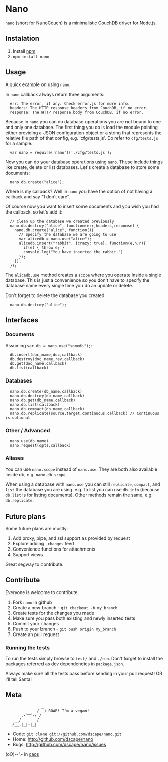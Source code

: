 # Nano

`nano` (short for NanoCouch) is a minimalistic CouchDB driver for Node.js.

## Instalation

1. Install [npm][1]
2. `npm install nano`

## Usage

A quick example on using `nano`.

In `nano` callback always return three arguments:

      err: The error, if any. Check error.js for more info.
      headers: The HTTP response headers from CouchDB, if no error.
      response: The HTTP response body from CouchDB, if no error.

Because in `nano` you can do database operations you are not bound to one and only one database. The first thing you do is load the module pointing either providing a JSON configuration object or a string that represents the relative file path of that config, e.g. 'cfg/tests.js'. Do refer to `cfg/tests.js` for a sample.

      var nano = require('nano')('./cfg/tests.js');

Now you can do your database operations using `nano`. These include things like create, delete or list databases. Let's create a database to store some documents:

      nano.db.create("alice");

Where is my callback? Well in `nano` you have the option of not having a callback and say "I don't care".

Of course now you want to insert some documents and you wish you had the callback, so let's add it:

      // Clean up the database we created previously
      nano.db.destroy("alice", function(err,headers,response) {
        nano.db.create("alice", function(){
          // Specify the database we are going to use
          var alicedb = nano.use("alice");
          alicedb.insert("rabbit", {crazy: true}, function(e,h,r){
            if(e) { throw e; }
            console.log("You have inserted the rabbit.")
          });
        });
      });

The `alicedb.use` method creates a `scope` where you operate inside a single database. This is just a convenience so you don't have to specify the database name every single time you do an update or delete.

Don't forget to delete the database you created:

      nano.db.destroy("alice");

## Interfaces

### Documents

Assuming `var db = nano.use("somedb");`:

      db.insert(doc_name,doc,callback)
      db.destroy(doc_name,rev,callback)
      db.get(doc_name,callback)
      db.list(callback)

### Databases

      nano.db.create(db_name,callback)
      nano.db.destroy(db_name,callback)
      nano.db.get(db_name,callback)
      nano.db.list(callback) 
      nano.db.compact(db_name,callback)
      nano.db.replicate(source,target,continuous,callback) // Continuous is optional

### Other / Advanced

      nano.use(db_name)
      nano.request(opts,callback)

### Aliases

You can use `nano.scope` instead of `nano.use`. They are both also available inside db, e.g. `nano.db.scope`.

When using a database with `nano.use` you can still `replicate`, `compact`, and `list` the database you are using. e.g. to list you can use `db.info` (because `db.list` is for listing documents). Other methods remain the same, e.g. `db.replicate`.

## Future plans

Some future plans are mostly:

1. Add proxy, pipe, and ssl support as provided by request
2. Explore adding `_changes` feed
3. Convenience functions for attachments
4. Support views

Great segway to contribute.

## Contribute

Everyone is welcome to contribute. 

1. Fork `nano` in github
2. Create a new branch - `git checkout -b my_branch`
3. Create tests for the changes you made
4. Make sure you pass both existing and newly inserted tests
5. Commit your changes
6. Push to your branch - `git push origin my_branch`
7. Create an pull request

### Running the tests

To run the tests simply browse to `test/` and `./run`. Don't forget to install the packages referred as dev dependencies in `package.json`.

Always make sure all the tests pass before sending in your pull request!
OR I'll tell Santa!

## Meta

                    _
                  / _) ROAR! I'm a vegan!
           .-^^^-/ /
        __/       /
       /__.|_|-|_|

* Code: `git clone git://github.com/dscape/nano.git`
* Home: <http://github.com/dscape/nano>
* Bugs: <http://github.com/dscape/nano/issues>

(oO)--',- in [caos][3]

[1]: http://npmjs.org
[2]: http://github.com/dscape/nano/issues
[3]: http://caos.di.uminho.pt/